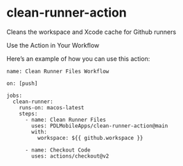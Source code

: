 # clean-runner-action
Cleans the workspace and Xcode cache for Github runners

Use the Action in Your Workflow

Here’s an example of how you can use this action:

```
name: Clean Runner Files Workflow

on: [push]

jobs:
  clean-runner:
    runs-on: macos-latest
    steps:  
      - name: Clean Runner Files
        uses: PDLMobileApps/clean-runner-action@main
        with:
          workspace: ${{ github.workspace }}

      - name: Checkout Code
        uses: actions/checkout@v2
      
```